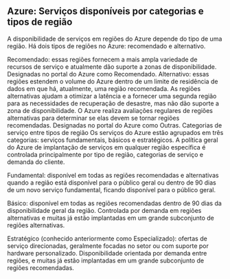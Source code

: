 ## Azure: Serviços disponíveis por categorias e tipos de região

A disponibilidade de serviços em regiões do 
Azure depende do tipo de uma região.
Há dois tipos de regiões no Azure:
recomendado e alternativo.

Recomendado: essas regiões fornecem a mais
ampla variedade de recursos de serviço e 
atualmente dão suporte a zonas de 
disponibilidade. Designadas no portal do 
Azure como Recomendado.
Alternativo: essas regiões estendem o
volume do Azure dentro de um limite de 
residência de dados em que há, atualmente,
uma região recomendada. As regiões 
alternativas ajudam a otimizar a latência 
e a fornecer uma segunda região para 
as necessidades de recuperação de desastre, 
mas não dão suporte a zona de disponibilidade. 
O Azure realiza avaliações regulares de 
regiões alternativas para determinar se elas 
devem se tornar regiões recomendadas. 
Designadas no portal do Azure como Outras.
Categorias de serviço entre tipos de região
Os serviços do Azure estão agrupados em 
três categorias: serviços fundamentais, 
básicos e estratégicos. A política geral 
do Azure de implantação de serviços em 
qualquer região específica é controlada 
principalmente por tipo de região, 
categorias de serviço e demanda do cliente.

Fundamental: disponível em todas as regiões 
recomendadas e alternativas quando a
região está disponível para o público geral
ou dentro de 90 dias de um novo serviço 
fundamental, ficando disponível para o 
público geral.

Básico: disponível em todas as regiões
recomendadas dentro de 90 dias da 
disponibilidade geral da região. 
Controlada por demanda em regiões 
alternativas e muitas já estão implantadas 
em um grande subconjunto de regiões 
alternativas.

Estratégico (conhecido anteriormente como 
Especializado): ofertas de serviço 
direcionadas, geralmente focadas no setor
ou com suporte por hardware personalizado. 
Disponibilidade orientada por demanda entre 
regiões, e muitas já estão implantadas em 
um grande subconjunto de regiões recomendadas.

